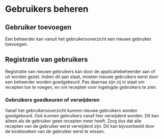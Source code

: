 # Gebruikers beheren

## Gebruiker toevoegen

Een beheerder kan vanuit het gebruikersoverzicht een nieuwe gebruiker toevoegen.

## Registratie van gebruikers

Registratie van nieuwe gebruikers kan door de applicatiebeheerder aan of uit worden gezet.
Indien dit aan staat, moeten nieuwe gebruikers eerst door een beheerder worden goedgekeurd. Pas daarnaa zijn zij in
staat om recepten toe te voegen, en om recepten voor ingelogde gebruikers te zien.

### Gebruikers goedkeuren of verwijderen

Vanaf het gebruikersoverzicht kunnen nieuwe gebruikers worden goedgekeurd.
Ook kunnen gebruikers vanaf hier verwijderd worden. Dit kan alleen als de gebruiker geen recepten meer heeft. Zorg dus
dat alle recepten van de gebruiker eerst verwijderd zijn. Dit kan bijvoorbeeld door de kookboeken van de gebruiker
eerst te wissen.
